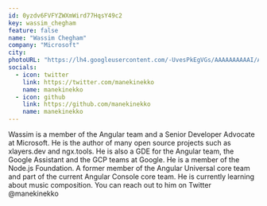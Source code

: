 ```yaml
---
id: 0yzdv6FVFYZWXmWird77HqsY49c2
key: wassim_chegham
feature: false
name: "Wassim Chegham"
company: "Microsoft"
city: 
photoURL: "https://lh4.googleusercontent.com/-UvesPkEgVGs/AAAAAAAAAAI/AAAAAAAAJ-8/tcq37gGb_iA/photo.jpg"
socials:
  - icon: twitter
    link: https://twitter.com/manekinekko
    name: manekinekko
  - icon: github
    link: https://github.com/manekinekko
    name: manekinekko
---
```

Wassim is a member of the Angular team and a Senior Developer Advocate at Microsoft. He is the author of many open source projects such as xlayers.dev and ngx.tools. He is also a GDE for the Angular team, the Google Assistant and the GCP teams at Google. He is a member of the Node.js Foundation. A former member of the Angular Universal core team and part of the current Angular Console core team. He is currently learning about music composition. You can reach out to him on Twitter @manekinekko
